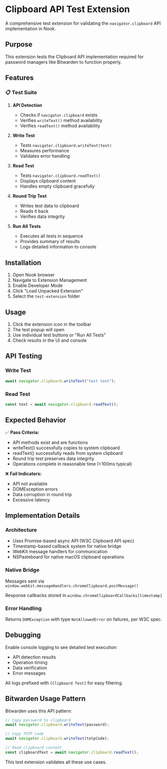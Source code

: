 # Clipboard API Test Extension

A comprehensive test extension for validating the `navigator.clipboard` API implementation in Nook.

## Purpose

This extension tests the Clipboard API implementation required for password managers like Bitwarden to function properly.

## Features

### 📋 Test Suite

1. **API Detection**
   - Checks if `navigator.clipboard` exists
   - Verifies `writeText()` method availability
   - Verifies `readText()` method availability

2. **Write Test**
   - Tests `navigator.clipboard.writeText(text)`
   - Measures performance
   - Validates error handling

3. **Read Test**
   - Tests `navigator.clipboard.readText()`
   - Displays clipboard content
   - Handles empty clipboard gracefully

4. **Round Trip Test**
   - Writes test data to clipboard
   - Reads it back
   - Verifies data integrity

5. **Run All Tests**
   - Executes all tests in sequence
   - Provides summary of results
   - Logs detailed information to console

## Installation

1. Open Nook browser
2. Navigate to Extension Management
3. Enable Developer Mode
4. Click "Load Unpacked Extension"
5. Select the `test-extension` folder

## Usage

1. Click the extension icon in the toolbar
2. The test popup will open
3. Use individual test buttons or "Run All Tests"
4. Check results in the UI and console

## API Testing

### Write Test
```javascript
await navigator.clipboard.writeText("test text");
```

### Read Test
```javascript
const text = await navigator.clipboard.readText();
```

## Expected Behavior

✅ **Pass Criteria:**
- API methods exist and are functions
- writeText() successfully copies to system clipboard
- readText() successfully reads from system clipboard
- Round trip test preserves data integrity
- Operations complete in reasonable time (<100ms typical)

❌ **Fail Indicators:**
- API not available
- DOMException errors
- Data corruption in round trip
- Excessive latency

## Implementation Details

### Architecture
- Uses Promise-based async API (W3C Clipboard API spec)
- Timestamp-based callback system for native bridge
- WebKit message handlers for communication
- NSPasteboard for native macOS clipboard operations

### Native Bridge
Messages sent via `window.webkit.messageHandlers.chromeClipboard.postMessage()`

Response callbacks stored in `window.chromeClipboardCallbacks[timestamp]`

### Error Handling
Returns `DOMException` with type `NotAllowedError` on failures, per W3C spec.

## Debugging

Enable console logging to see detailed test execution:
- API detection results
- Operation timing
- Data verification
- Error messages

All logs prefixed with `[Clipboard Test]` for easy filtering.

## Bitwarden Usage Pattern

Bitwarden uses this API pattern:
```javascript
// Copy password to clipboard
await navigator.clipboard.writeText(password);

// Copy TOTP code
await navigator.clipboard.writeText(totpCode);

// Read clipboard content
const clipboardText = await navigator.clipboard.readText();
```

This test extension validates all these use cases.


